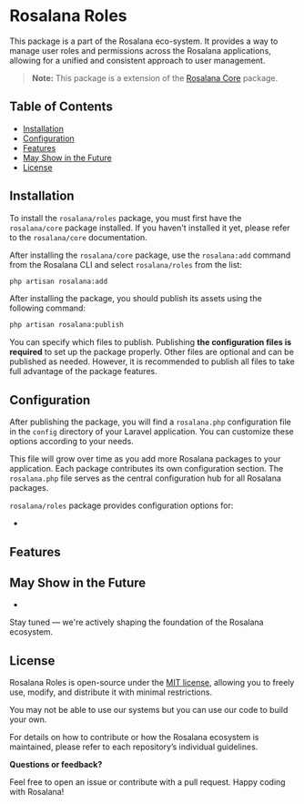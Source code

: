 # Rosalana Roles

This package is a part of the Rosalana eco-system. It provides a way to manage user roles and permissions across the Rosalana applications, allowing for a unified and consistent approach to user management.

> **Note:** This package is a extension of the [Rosalana Core](https://packagist.org/packages/rosalana/core) package.

## Table of Contents

- [Installation](#installation)
- [Configuration](#configuration)
- [Features](#features)
- [May Show in the Future](#may-show-in-the-future)
- [License](#license)

## Installation

To install the `rosalana/roles` package, you must first have the `rosalana/core` package installed. If you haven't installed it yet, please refer to the `rosalana/core` documentation.

After installing the `rosalana/core` package, use the `rosalana:add` command from the Rosalana CLI and select `rosalana/roles` from the list:

```bash
php artisan rosalana:add
```

After installing the package, you should publish its assets using the following command:

```bash
php artisan rosalana:publish
```

You can specify which files to publish. Publishing **the configuration files is required** to set up the package properly. Other files are optional and can be published as needed. However, it is recommended to publish all files to take full advantage of the package features.

## Configuration

After publishing the package, you will find a `rosalana.php` configuration file in the `config` directory of your Laravel application. You can customize these options according to your needs.

This file will grow over time as you add more Rosalana packages to your application. Each package contributes its own configuration section. The `rosalana.php` file serves as the central configuration hub for all Rosalana packages.

`rosalana/roles` package provides configuration options for:

- 

## Features


## May Show in the Future

- 

Stay tuned — we're actively shaping the foundation of the Rosalana ecosystem.

## License

Rosalana Roles is open-source under the [MIT license](/LICENCE), allowing you to freely use, modify, and distribute it with minimal restrictions.

You may not be able to use our systems but you can use our code to build your own.

For details on how to contribute or how the Rosalana ecosystem is maintained, please refer to each repository’s individual guidelines.

**Questions or feedback?**

Feel free to open an issue or contribute with a pull request. Happy coding with Rosalana!
